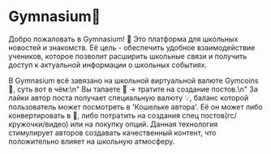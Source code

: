 # Gymnasium🏫
Добро пожаловать в Gymnasium! 💫
Это платформа для школьных новостей и знакомств.
Её цель - обеспечить удобное взаимодействие учеников, которое позволит расширить школьные связи и получить доступ к актуальной информации о школьных событиях.

В Gymnasium всё завязано на школьной виртуальной валюте Gymcoins💎, суть вот в чём:\n"
Вы тапаете 💎 -> тратите на создание постов.\n"
За лайки автор поcта получает специальную валюту 💡, баланс которой пользователь может посмотреть в 'Кошельке автора'.
Её он может либо конвертировать в 💎, либо потратить на создания спец постов(гс/кружочки/видео) или на покупку опций.
Данная технология стимулирует авторов создавать качественный контент, что положительно влияет на школьную атмосферу.
